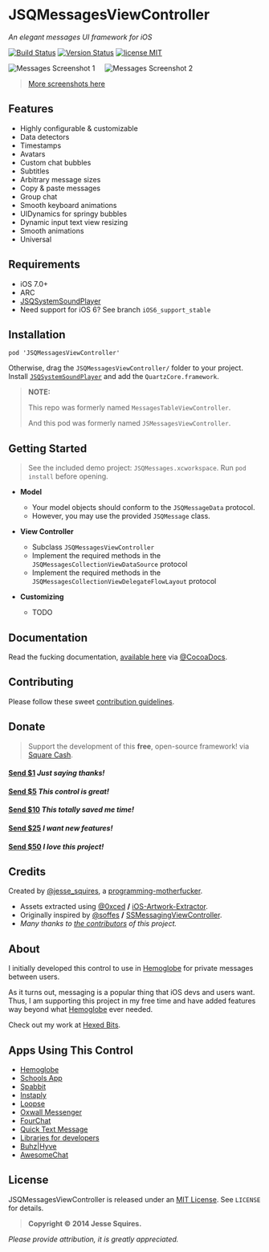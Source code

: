 # JSQMessagesViewController 

*An elegant messages UI framework for iOS*

[![Build Status](https://secure.travis-ci.org/jessesquires/MessagesTableViewController.png)](http://travis-ci.org/jessesquires/MessagesTableViewController) [![Version Status](https://cocoapod-badges.herokuapp.com/v/JSMessagesViewController/badge.png)][docsLink] [![license MIT](http://b.repl.ca/v1/license-MIT-blue.png)][mitLink]

![Messages Screenshot 1][img1] &nbsp;&nbsp;&nbsp; ![Messages Screenshot 2][img2]

> [More screenshots here](https://www.cocoacontrols.com/controls/jsmessagesviewcontroller)

## Features 

* Highly configurable & customizable
* Data detectors
* Timestamps
* Avatars
* Custom chat bubbles
* Subtitles
* Arbitrary message sizes
* Copy & paste messages
* Group chat
* Smooth keyboard animations
* UIDynamics for springy bubbles
* Dynamic input text view resizing
* Smooth animations
* Universal

## Requirements

* iOS 7.0+ 
* ARC
* [JSQSystemSoundPlayer][playerLink]
* Need support for iOS 6? See branch `iOS6_support_stable`

## Installation

````
pod 'JSQMessagesViewController'
````

Otherwise, drag the `JSQMessagesViewController/` folder to your project. Install [`JSQSystemSoundPlayer`][playerLink] and add the `QuartzCore.framework`.

>**NOTE:** 
>
>This repo was formerly named `MessagesTableViewController`.
>
>And this pod was formerly named `JSMessagesViewController`.


## Getting Started

>See the included demo project: `JSQMessages.xcworkspace`. Run `pod install` before opening.

* **Model**

  * Your model objects should conform to the `JSQMessageData` protocol. 
  * However, you may use the provided `JSQMessage` class.

* **View Controller**

  * Subclass `JSQMessagesViewController`
  * Implement the required methods in the `JSQMessagesCollectionViewDataSource` protocol
  * Implement the required methods in the `JSQMessagesCollectionViewDelegateFlowLayout` protocol

* **Customizing**

  * TODO

## Documentation

Read the fucking documentation, [available here][docsLink] via [@CocoaDocs](https://twitter.com/CocoaDocs).

## Contributing

Please follow these sweet [contribution guidelines](https://github.com/jessesquires/HowToContribute).

## Donate

>Support the development of this **free**, open-source framework! via [Square Cash](https://square.com/cash).

<h4><a href="mailto:jesse.squires.developer@gmail.com?cc=cash@square.com&subject=$1&body=Thanks for developing JSMessagesViewController!">Send $1</a> <em>Just saying thanks!</em></h4>
<h4><a href="mailto:jesse.squires.developer@gmail.com?cc=cash@square.com&subject=$5&body=Thanks for developing JSMessagesViewController!">Send $5</a> <em>This control is great!</em></h4>
<h4><a href="mailto:jesse.squires.developer@gmail.com?cc=cash@square.com&subject=$10&body=Thanks for developing JSMessagesViewController!">Send $10</a> <em>This totally saved me time!</em></h4>
<h4><a href="mailto:jesse.squires.developer@gmail.com?cc=cash@square.com&subject=$25&body=Thanks for developing JSMessagesViewController!">Send $25</a> <em>I want new features!</em></h4>
<h4><a href="mailto:jesse.squires.developer@gmail.com?cc=cash@square.com&subject=$50&body=Thanks for developing JSMessagesViewController!">Send $50</a> <em>I love this project!</em></h4>

## Credits

Created by [@jesse_squires](https://twitter.com/jesse_squires), a [programming-motherfucker](http://programming-motherfucker.com).

* Assets extracted using [@0xced](https://github.com/0xced) **/** [iOS-Artwork-Extractor](https://github.com/0xced/iOS-Artwork-Extractor).
* Originally inspired by [@soffes](http://github.com/soffes) **/** [SSMessagingViewController](https://github.com/soffes/ssmessagesviewcontroller).
* *Many thanks to [the contributors](https://github.com/jessesquires/MessagesTableViewController/graphs/contributors) of this project.*

## About

I initially developed this control to use in [Hemoglobe](http://www.hemoglobe.com) for private messages between users.

As it turns out, messaging is a popular thing that iOS devs and users want. Thus, I am supporting this project in my free time and have added features way beyond what [Hemoglobe](http://www.hemoglobe.com) ever needed.

Check out my work at [Hexed Bits](http://www.hexedbits.com).

## Apps Using This Control

* [Hemoglobe](http://bit.ly/hemoglobeapp)
* [Schools App](https://itunes.apple.com/us/app/schools-app/id495845755)
* [Spabbit](https://itunes.apple.com/us/app/spabbit/id737363908)
* [Instaply](https://itunes.apple.com/us/app/instaply/id558562920)
* [Loopse](https://itunes.apple.com/us/app/loopse-spots-friends-sessions/id704783915)
* [Oxwall Messenger](https://github.com/tochman/OxwallMessenger)
* [FourChat](https://itunes.apple.com/us/app/fourchat/id650833730)
* [Quick Text Message](https://itunes.apple.com/us/app/quick-text-message-fast-sms/id583729997)
* [Libraries for developers](https://itunes.apple.com/us/app/libraries-for-developers/id653427112)
* [Buhz|Hyve](http://itunes.apple.com/us/app/buhz-hyve/id818568956)
* [AwesomeChat](https://github.com/relatedcode/AwesomeChat)

## License

JSQMessagesViewController is released under an [MIT License][mitLink]. See `LICENSE` for details.

>**Copyright &copy; 2014 Jesse Squires.**

*Please provide attribution, it is greatly appreciated.*

[docsLink]:http://cocoadocs.org/docsets/JSMessagesViewController/4.0.0

[mitLink]:http://opensource.org/licenses/MIT

[playerLink]:https://github.com/jessesquires/JSQSystemSoundPlayer

[img1]:https://raw.github.com/jessesquires/MessagesTableViewController/master/Screenshots/iphone5-screenshot-ios7.png
[img2]:https://raw.github.com/jessesquires/MessagesTableViewController/master/Screenshots/iphone5-screenshot5.png
